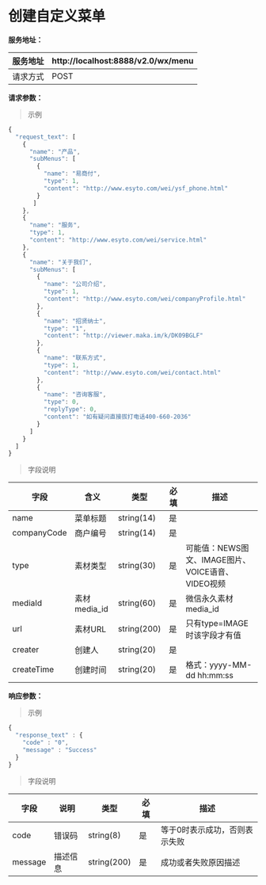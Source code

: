 # 创建自定义菜单

**服务地址：**

| 服务地址 | http:\/\/localhost:8888\/v2.0\/wx\/menu |
| --- | --- |
| 请求方式 | POST |

**请求参数：**

> 示例

```js
{
  "request_text": [
    {
      "name": "产品",
      "subMenus": [
        {
          "name": "易商付",
          "type": 1,
          "content": "http://www.esyto.com/wei/ysf_phone.html"
        }
       ]
    },
    {
      "name": "服务",
      "type": 1,
      "content": "http://www.esyto.com/wei/service.html"
    },
    {
      "name": "关于我们",
      "subMenus": [
        {
          "name": "公司介绍",
          "type": 1,
          "content": "http://www.esyto.com/wei/companyProfile.html"
        },
        {
          "name": "招贤纳士",
          "type": "1",
          "content": "http://viewer.maka.im/k/DK09BGLF"
        },
        {
          "name": "联系方式",
          "type": 1,
          "content": "http://www.esyto.com/wei/contact.html"
        },
        {
          "name": "咨询客服",
          "type": 0,
          "replyType": 0,
          "content": "如有疑问直接拔打电话400-660-2036"
        }
      ]
    }
  ]
}
```

> 字段说明

| **字段** | **含义** | **类型** | **必填** | **描述** |
| --- | --- | --- | --- | --- |
| name | 菜单标题 | string\(14\) | 是 |  |
| companyCode | 商户编号 | string\(14\) | 是 |  |
| type | 素材类型 | string\(30\) | 是 | 可能值：NEWS图文、IMAGE图片、 VOICE语音、VIDEO视频 |
| mediaId | 素材media\_id | string\(60\) | 是 | 微信永久素材media\_id |
| url | 素材URL | string\(200\) | 是 | 只有type=IMAGE时该字段才有值 |
| creater | 创建人 | string\(20\) | 是 |  |
| createTime | 创建时间 | string\(20\) | 是 | 格式：yyyy-MM-dd hh:mm:ss |

**响应参数：**

> 示例

```js
{
  "response_text" : {
    "code" : "0",
    "message" : "Success"
  }
}
```

> 字段说明

| **字段** | **说明** | **类型** | **必填** | **描述** |
| --- | --- | --- | --- | --- |
| code | 错误码 | string\(8\) | 是 | 等于0时表示成功，否则表示失败 |
| message | 描述信息 | string\(200\) | 是 | 成功或者失败原因描述 |

